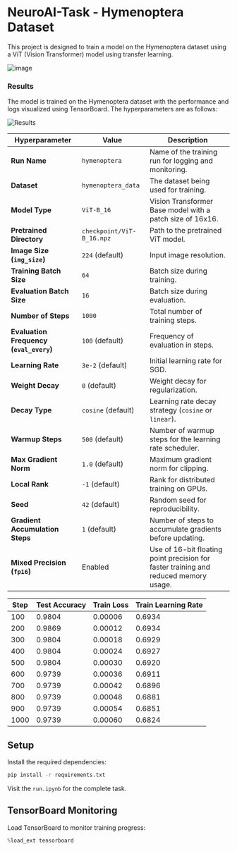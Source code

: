 # NeuroAI-Task - Hymenoptera Dataset

This project is designed to train a model on the Hymenoptera dataset using a ViT (Vision Transformer) model using transfer learning.

![image](https://github.com/user-attachments/assets/a239ee50-3f04-4918-add0-4a73825ee43e)

### Results

The model is trained on the Hymenoptera dataset with the performance and logs visualized using TensorBoard. The hyperparameters are as follows:

![Results](https://github.com/user-attachments/assets/4beede49-3d40-4bf9-bb47-3952ace78f6f)

| **Hyperparameter**                | Value                  | Description                                                |
|--------------------------------|----------------|------------------------------------------------|
| **Run Name**                       | `hymenoptera`          | Name of the training run for logging and monitoring. |
| **Dataset**                           | `hymenoptera_data` | The dataset being used for training. |
| **Model Type**                     | `ViT-B_16`                | Vision Transformer Base model with a patch size of 16x16. |
| **Pretrained Directory**     | `checkpoint/ViT-B_16.npz` | Path to the pretrained ViT model. |
| **Image Size (`img_size`)** | `224` (default)         | Input image resolution. |
| **Training Batch Size**        | `64`                              | Batch size during training. |
| **Evaluation Batch Size**   | `16`                              | Batch size during evaluation. |
| **Number of Steps**            | `1000`                          | Total number of training steps. |
| **Evaluation Frequency (`eval_every`)** | `100` (default)             | Frequency of evaluation in steps. |
| **Learning Rate**                  | `3e-2` (default)             | Initial learning rate for SGD. |
| **Weight Decay**                 | `0` (default)                  | Weight decay for regularization. |
| **Decay Type**                      | `cosine` (default)          | Learning rate decay strategy (`cosine` or `linear`). |
| **Warmup Steps**                  | `500` (default)                | Number of warmup steps for the learning rate scheduler. |
| **Max Gradient Norm**        | `1.0` (default)                | Maximum gradient norm for clipping. |
| **Local Rank**                       | `-1` (default)                  | Rank for distributed training on GPUs. |
| **Seed**                                  | `42` (default)                  | Random seed for reproducibility. |
| **Gradient Accumulation Steps** | `1` (default)                    | Number of steps to accumulate gradients before updating. |
| **Mixed Precision (`fp16`)** | Enabled                        | Use of 16-bit floating point precision for faster training and reduced memory usage. |

| Step | Test Accuracy | Train Loss | Train Learning Rate |
|------|----------------|----------------|---------------------|
| 100  | 0.9804        | 0.00006          | 0.6934               |
| 200  | 0.9869        | 0.00012          | 0.6934               |
| 300  | 0.9804        | 0.00018          | 0.6929               |
| 400  | 0.9804        | 0.00024          | 0.6927               |
| 500  | 0.9804        | 0.00030          | 0.6920               |
| 600  | 0.9739        | 0.00036          | 0.6911               |
| 700  | 0.9739        | 0.00042          | 0.6896               |
| 800  | 0.9739        | 0.00048          | 0.6881               |
| 900  | 0.9739        | 0.00054          | 0.6851               |
| 1000| 0.9739        | 0.00060          | 0.6824               |

## Setup

Install the required dependencies:

```bash
pip install -r requirements.txt
```

Visit the ```run.ipynb``` for the complete task.

## TensorBoard Monitoring

Load TensorBoard to monitor training progress:

```python
%load_ext tensorboard
```
